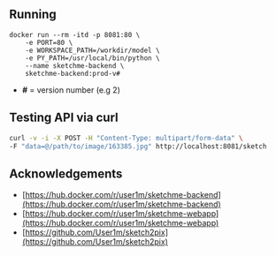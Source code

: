 ## Running

```
docker run --rm -itd -p 8081:80 \
    -e PORT=80 \
    -e WORKSPACE_PATH=/workdir/model \
    -e PY_PATH=/usr/local/bin/python \
    --name sketchme-backend \
    sketchme-backend:prod-v#
```

* **#** = version number (e.g 2)


## Testing API via curl

```sh
curl -v -i -X POST -H "Content-Type: multipart/form-data" \
-F "data=@/path/to/image/163385.jpg" http://localhost:8081/sketch
```

## Acknowledgements

* [https://hub.docker.com/r/user1m/sketchme-backend](https://hub.docker.com/r/user1m/sketchme-backend)
* [https://hub.docker.com/r/user1m/sketchme-webapp](https://hub.docker.com/r/user1m/sketchme-webapp)
* [https://github.com/User1m/sketch2pix](https://github.com/User1m/sketch2pix)
